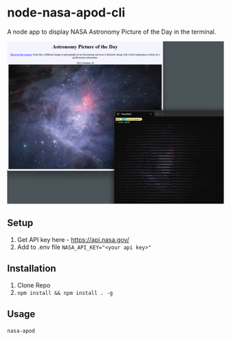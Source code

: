 # node-nasa-apod-cli
A node app to display NASA Astronomy Picture of the Day in the terminal.

![NASA APOD](https://github.com/tbrundige/node-nasa-apod-cli/blob/main/assets/nasa-apod.png)

## Setup
1. Get API key here - https://api.nasa.gov/
2. Add to .env file `NASA_API_KEY="<your api key>"`

## Installation
1. Clone Repo
2. `npm install && npm install . -g`

## Usage
`nasa-apod`
